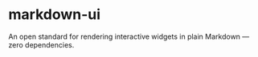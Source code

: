 # markdown-ui
An open standard for rendering interactive widgets in plain Markdown — zero dependencies.
